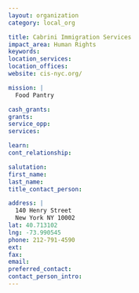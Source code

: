 ```yaml
---
layout: organization
category: local_org

title: Cabrini Immigration Services
impact_area: Human Rights
keywords: 
location_services: 
location_offices: 
website: cis-nyc.org/‎

mission: |
  Food Pantry

cash_grants: 
grants: 
service_opp: 
services: 

learn: 
cont_relationship: 

salutation: 
first_name: 
last_name: 
title_contact_person: 

address: |
  140 Henry Street  
  New York NY 10002
lat: 40.713102
lng: -73.990545
phone: 212-791-4590
ext: 
fax: 
email: 
preferred_contact: 
contact_person_intro: 
---
```

